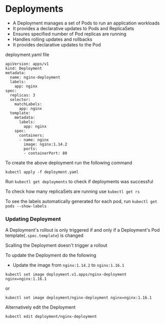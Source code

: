# Deployments

- A Deployment manages a set of Pods to run an application workloads
- It provides a declarative updates to Pods and ReplicaSets
- Ensures specified number of Pod replicas are running
- Handles rolling updates and rollbacks
- It provides declarative updates to the Pod

deployment.yaml file

```
apiVersion: apps/v1
kind: Deployment
metadata:
  name: nginx-deployment
  labels:
    app: nginx
spec:
  replicas: 3
  selector:
    matchLabels:
      app: nginx
  template:
    metadata:
      labels:
        app: nginx
    spec:
      containers:
      - name: nginx
        image: nginx:1.14.2
        ports:
        - containerPort: 80

```
To create the above deployment run the following command 

```
kubectl apply -f deployment.yaml
```

Run `kubectl get deployments` to check if deployments was successful

To check how many replicaSets are running use `kubectl get rs`

To see the labels automatically generated for each pod, run `kubectl get pods --show-labels`

### Updating Deployment

A Deployment's rollout is only triggered if and only if a Deployment's Pod template(`.spec.template`) is changed

Scalling the Deployment doesn't trigger a rollout

To update the Deployment do the following 

- Update the image from `nginx:1.14.2` to `nginx:1.16.1`
```
kubectl set image deployment.v1.apps/nginx-deployment nginx=nginx:1.16.1
```
or 

```
kubectl set image deployment/nginx-deployment nginx=nginx:1.16.1
```

Alternatively edit the Deployment

```
kubectl edit deployment/nginx-deployment
```



